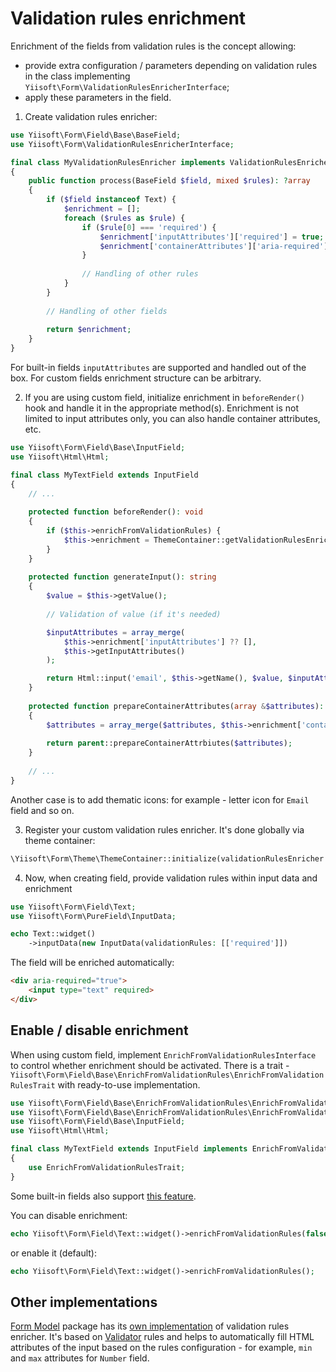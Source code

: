 # Validation rules enrichment

Enrichment of the fields from validation rules is the concept allowing:

- provide extra configuration / parameters depending on validation rules in the class implementing
  `Yiisoft\Form\ValidationRulesEnricherInterface`;
- apply these parameters in the field.

1. Create validation rules enricher:

```php
use Yiisoft\Form\Field\Base\BaseField;
use Yiisoft\Form\ValidationRulesEnricherInterface;

final class MyValidationRulesEnricher implements ValidationRulesEnricherInterface 
{
    public function process(BaseField $field, mixed $rules): ?array
    {
        if ($field instanceof Text) {
            $enrichment = [];
            foreach ($rules as $rule) {                        
                if ($rule[0] === 'required') {
                    $enrichment['inputAttributes']['required'] = true;
                    $enrichment['containerAttributes']['aria-required'] = true;
                }
                
                // Handling of other rules
            }                        
        }
        
        // Handling of other fields
    
        return $enrichment;
    }
}
```

For built-in fields `inputAttributes` are supported and handled out of the box. For custom fields enrichment structure
can be arbitrary.

2. If you are using custom field, initialize enrichment in `beforeRender()` hook and handle it in the appropriate
   method(s). Enrichment is not limited to input attributes only, you can also handle container attributes, etc.

```php
use Yiisoft\Form\Field\Base\InputField;
use Yiisoft\Html\Html;

final class MyTextField extends InputField 
{    
    // ...    
    
    protected function beforeRender(): void
    {
        if ($this->enrichFromValidationRules) {
            $this->enrichment = ThemeContainer::getValidationRulesEnrichment($this, $this->getInputData());
        }
    }
    
    protected function generateInput(): string
    {
        $value = $this->getValue();
        
        // Validation of value (if it's needed)

        $inputAttributes = array_merge(
            $this->enrichment['inputAttributes'] ?? [],
            $this->getInputAttributes()
        );

        return Html::input('email', $this->getName(), $value, $inputAttributes)->render();
    }
    
    protected function prepareContainerAttributes(array &$attributes): void 
    { 
        $attributes = array_merge($attributes, $this->enrichment['containerAttributes']); 
        
        return parent::prepareContainerAttrbiutes($attributes);
    }
    
    // ...
}
```

Another case is to add thematic icons: for example - letter icon for `Email` field and so on.

3. Register your custom validation rules enricher. It's done globally via theme container:

```php
\Yiisoft\Form\Theme\ThemeContainer::initialize(validationRulesEnricher: new MyValidationRulesEnricher());
```

4. Now, when creating field, provide validation rules within input data and enrichment

```php
use Yiisoft\Form\Field\Text;
use Yiisoft\Form\PureField\InputData;

echo Text::widget()
    ->inputData(new InputData(validationRules: [['required']]) 
```

The field will be enriched automatically:

```html
<div aria-required="true">
    <input type="text" required>
</div>
```

## Enable / disable enrichment

When using custom field, implement `EnrichFromValidationRulesInterface` to control whether enrichment should be
activated. There is a trait - `Yiisoft\Form\Field\Base\EnrichFromValidationRules\EnrichFromValidationRulesTrait` with
ready-to-use implementation.

```php
use Yiisoft\Form\Field\Base\EnrichFromValidationRules\EnrichFromValidationRulesInterface;
use Yiisoft\Form\Field\Base\EnrichFromValidationRules\EnrichFromValidationRulesTrait;
use Yiisoft\Form\Field\Base\InputField;
use Yiisoft\Html\Html;

final class MyTextField extends InputField implements EnrichFromValidationRulesInterface
{
    use EnrichFromValidationRulesTrait;             
}
```

Some built-in fields also support [this feature](field-methods.md#enrichfromvalidationrulesinterface-implemented-fields).

You can disable enrichment:

```php
echo Yiisoft\Form\Field\Text::widget()->enrichFromValidationRules(false);
```

or enable it (default):

```php
echo Yiisoft\Form\Field\Text::widget()->enrichFromValidationRules();
```

## Other implementations

[Form Model](https://github.com/yiisoft/form-model) package has its
[own implementation](https://github.com/yiisoft/form-model/blob/master/src/ValidationRulesEnricher.php) of validation
rules enricher. It's based on [Validator](https://github.com/yiisoft/validator) rules and helps to automatically fill
HTML attributes of the input based on the rules configuration - for example, `min` and `max` attributes for `Number`
field.
